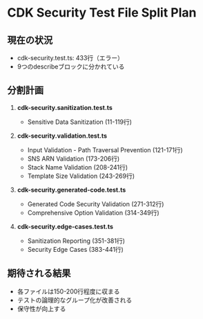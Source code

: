 # CDK Security Test File Split Plan

## 現在の状況
- cdk-security.test.ts: 433行（エラー）
- 9つのdescribeブロックに分かれている

## 分割計画
1. **cdk-security.sanitization.test.ts**
   - Sensitive Data Sanitization (11-119行)
   
2. **cdk-security.validation.test.ts**
   - Input Validation - Path Traversal Prevention (121-171行)
   - SNS ARN Validation (173-206行)
   - Stack Name Validation (208-241行)
   - Template Size Validation (243-269行)
   
3. **cdk-security.generated-code.test.ts**
   - Generated Code Security Validation (271-312行)
   - Comprehensive Option Validation (314-349行)
   
4. **cdk-security.edge-cases.test.ts**
   - Sanitization Reporting (351-381行)
   - Security Edge Cases (383-441行)

## 期待される結果
- 各ファイルは150-200行程度に収まる
- テストの論理的なグループ化が改善される
- 保守性が向上する